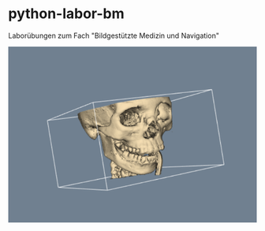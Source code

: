 # python-labor-bm
Laborübungen zum Fach "Bildgestützte Medizin und Navigation"

![MarchingCubes](marching_cubes.PNG)
